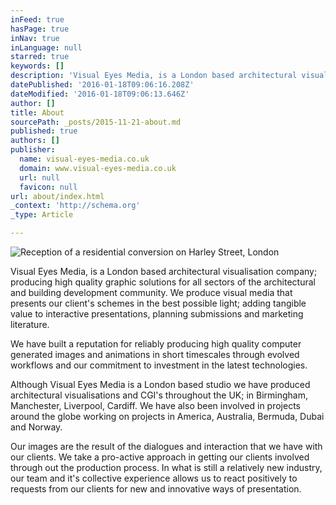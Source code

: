 ```yaml
---
inFeed: true
hasPage: true
inNav: true
inLanguage: null
starred: true
keywords: []
description: 'Visual Eyes Media, is a London based architectural visualisation company; producing high quality graphic solutions for all sectors of the architectural and buildin'
datePublished: '2016-01-18T09:06:16.208Z'
dateModified: '2016-01-18T09:06:13.646Z'
author: []
title: About
sourcePath: _posts/2015-11-21-about.md
published: true
authors: []
publisher:
  name: visual-eyes-media.co.uk
  domain: www.visual-eyes-media.co.uk
  url: null
  favicon: null
url: about/index.html
_context: 'http://schema.org'
_type: Article

---
```

![Reception of a residential conversion on Harley Street, London](https://the-grid-user-content.s3-us-west-2.amazonaws.com/b3b12992-e562-4f9d-9b92-7b65ba5053c0.jpg)

Visual Eyes Media, is a London based architectural visualisation company; producing high quality graphic solutions for all sectors of the architectural and building development community. We produce visual media that presents our client's schemes in the best possible light; adding tangible value to interactive presentations, planning submissions and marketing literature. 

We have built a reputation for reliably producing high quality computer generated images and animations in short timescales through evolved workflows and our commitment to investment in the latest technologies.

Although Visual Eyes Media is a London based studio we have produced architectural visualisations and CGI's throughout the UK; in Birmingham, Manchester, Liverpool, Cardiff. We have also been involved in projects around the globe working on projects in America, Australia, Bermuda, Dubai and Norway. 

Our images are the result of the dialogues and interaction that we have with our clients. We take a pro-active approach in getting our clients involved through out the production process. In what is still a relatively new industry, our team and it's collective experience allows us to react positively to requests from our clients for new and innovative ways of presentation.